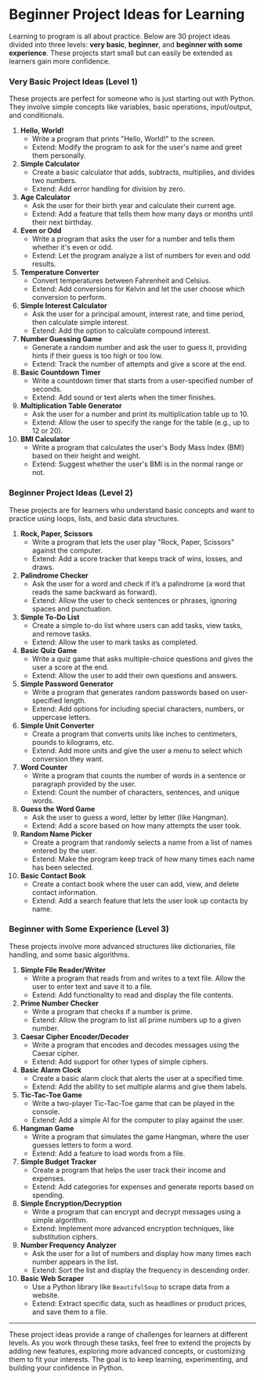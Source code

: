 # Beginner Project Ideas for Learning

Learning to program is all about practice. Below are 30 project ideas divided into three levels: **very basic**, **beginner**, and **beginner with some experience**. These projects start small but can easily be extended as learners gain more confidence.

### Very Basic Project Ideas (Level 1)

These projects are perfect for someone who is just starting out with Python. They involve simple concepts like variables, basic operations, input/output, and conditionals.

1. **Hello, World!**
   * Write a program that prints "Hello, World!" to the screen.
   * Extend: Modify the program to ask for the user's name and greet them personally.
2. **Simple Calculator**
   * Create a basic calculator that adds, subtracts, multiplies, and divides two numbers.
   * Extend: Add error handling for division by zero.
3. **Age Calculator**
   * Ask the user for their birth year and calculate their current age.
   * Extend: Add a feature that tells them how many days or months until their next birthday.
4. **Even or Odd**
   * Write a program that asks the user for a number and tells them whether it's even or odd.
   * Extend: Let the program analyze a list of numbers for even and odd results.
5. **Temperature Converter**
   * Convert temperatures between Fahrenheit and Celsius.
   * Extend: Add conversions for Kelvin and let the user choose which conversion to perform.
6. **Simple Interest Calculator**
   * Ask the user for a principal amount, interest rate, and time period, then calculate simple interest.
   * Extend: Add the option to calculate compound interest.
7. **Number Guessing Game**
   * Generate a random number and ask the user to guess it, providing hints if their guess is too high or too low.
   * Extend: Track the number of attempts and give a score at the end.
8. **Basic Countdown Timer**
   * Write a countdown timer that starts from a user-specified number of seconds.
   * Extend: Add sound or text alerts when the timer finishes.
9. **Multiplication Table Generator**
   * Ask the user for a number and print its multiplication table up to 10.
   * Extend: Allow the user to specify the range for the table (e.g., up to 12 or 20).
10. **BMI Calculator**
    * Write a program that calculates the user's Body Mass Index (BMI) based on their height and weight.
    * Extend: Suggest whether the user's BMI is in the normal range or not.

### Beginner Project Ideas (Level 2)

These projects are for learners who understand basic concepts and want to practice using loops, lists, and basic data structures.

1. **Rock, Paper, Scissors**
   * Write a program that lets the user play "Rock, Paper, Scissors" against the computer.
   * Extend: Add a score tracker that keeps track of wins, losses, and draws.
2. **Palindrome Checker**
   * Ask the user for a word and check if it’s a palindrome (a word that reads the same backward as forward).
   * Extend: Allow the user to check sentences or phrases, ignoring spaces and punctuation.
3. **Simple To-Do List**
   * Create a simple to-do list where users can add tasks, view tasks, and remove tasks.
   * Extend: Allow the user to mark tasks as completed.
4. **Basic Quiz Game**
   * Write a quiz game that asks multiple-choice questions and gives the user a score at the end.
   * Extend: Allow the user to add their own questions and answers.
5. **Simple Password Generator**
   * Write a program that generates random passwords based on user-specified length.
   * Extend: Add options for including special characters, numbers, or uppercase letters.
6. **Simple Unit Converter**
   * Create a program that converts units like inches to centimeters, pounds to kilograms, etc.
   * Extend: Add more units and give the user a menu to select which conversion they want.
7. **Word Counter**
   * Write a program that counts the number of words in a sentence or paragraph provided by the user.
   * Extend: Count the number of characters, sentences, and unique words.
8. **Guess the Word Game**
   * Ask the user to guess a word, letter by letter (like Hangman).
   * Extend: Add a score based on how many attempts the user took.
9. **Random Name Picker**
   * Create a program that randomly selects a name from a list of names entered by the user.
   * Extend: Make the program keep track of how many times each name has been selected.
10. **Basic Contact Book**
    * Create a contact book where the user can add, view, and delete contact information.
    * Extend: Add a search feature that lets the user look up contacts by name.

### Beginner with Some Experience (Level 3)

These projects involve more advanced structures like dictionaries, file handling, and some basic algorithms.

1. **Simple File Reader/Writer**
   * Write a program that reads from and writes to a text file. Allow the user to enter text and save it to a file.
   * Extend: Add functionality to read and display the file contents.
2. **Prime Number Checker**
   * Write a program that checks if a number is prime.
   * Extend: Allow the program to list all prime numbers up to a given number.
3. **Caesar Cipher Encoder/Decoder**
   * Write a program that encodes and decodes messages using the Caesar cipher.
   * Extend: Add support for other types of simple ciphers.
4. **Basic Alarm Clock**
   * Create a basic alarm clock that alerts the user at a specified time.
   * Extend: Add the ability to set multiple alarms and give them labels.
5. **Tic-Tac-Toe Game**
   * Write a two-player Tic-Tac-Toe game that can be played in the console.
   * Extend: Add a simple AI for the computer to play against the user.
6. **Hangman Game**
   * Write a program that simulates the game Hangman, where the user guesses letters to form a word.
   * Extend: Add a feature to load words from a file.
7. **Simple Budget Tracker**
   * Create a program that helps the user track their income and expenses.
   * Extend: Add categories for expenses and generate reports based on spending.
8. **Simple Encryption/Decryption**
   * Write a program that can encrypt and decrypt messages using a simple algorithm.
   * Extend: Implement more advanced encryption techniques, like substitution ciphers.
9. **Number Frequency Analyzer**
   * Ask the user for a list of numbers and display how many times each number appears in the list.
   * Extend: Sort the list and display the frequency in descending order.
10. **Basic Web Scraper**
    * Use a Python library like `BeautifulSoup` to scrape data from a website.
    * Extend: Extract specific data, such as headlines or product prices, and save them to a file.

***

These project ideas provide a range of challenges for learners at different levels. As you work through these tasks, feel free to extend the projects by adding new features, exploring more advanced concepts, or customizing them to fit your interests. The goal is to keep learning, experimenting, and building your confidence in Python.
